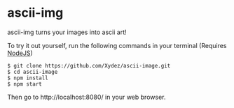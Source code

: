 # ascii-img
ascii-img turns your images into ascii art!

To try it out yourself, run the following commands in your terminal (Requires [NodeJS](https://nodejs.org/en/download/))

    $ git clone https://github.com/Xydez/ascii-image.git
    $ cd ascii-image
    $ npm install
    $ npm start

Then go to http://localhost:8080/ in your web browser.
